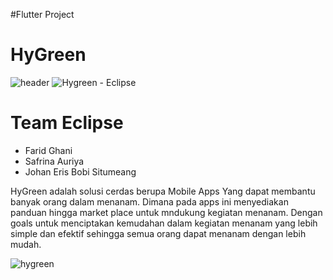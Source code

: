 #Flutter Project
# HyGreen
![header](https://github.com/Tim-Eclipse04/main/assets/123436716/16831ac9-6c92-4ad3-a9ef-40cd6549f0d4)
![Hygreen - Eclipse](https://github.com/Tim-Eclipse04/main/assets/123436716/22c9f7e5-9630-43b5-9e4e-c367da702d9a)
# Team Eclipse
- Farid Ghani
- Safrina Auriya
- Johan Eris Bobi Situmeang

HyGreen adalah solusi cerdas berupa Mobile Apps Yang dapat membantu banyak orang dalam menanam. Dimana pada apps ini menyediakan panduan hingga market place untuk mndukung kegiatan menanam. Dengan goals untuk menciptakan kemudahan dalam kegiatan menanam yang lebih simple dan efektif sehingga semua orang dapat menanam dengan lebih mudah.


![hygreen](https://github.com/Tim-Eclipse04/main/assets/123436716/56deb117-8eec-44fc-9011-3f65f3d4f0c1)

